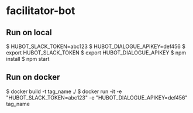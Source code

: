 # facilitator-bot


## Run on local

$ HUBOT_SLACK_TOKEN=abc123
$ HUBOT_DIALOGUE_APIKEY=def456
$ export HUBOT_SLACK_TOKEN
$ export HUBOT_DIALOGUE_APIKEY
$ npm install
$ npm start

## Run on docker

$ docker build -t tag_name ./
$ docker run -it -e "HUBOT_SLACK_TOKEN=abc123" -e "HUBOT_DIALOGUE_APIKEY=def456" tag_name
